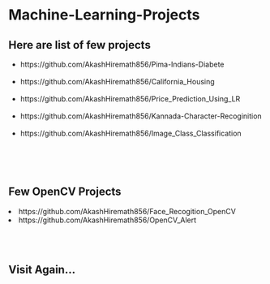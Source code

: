 <h1> Machine-Learning-Projects </h1>

<h2> Here are list of few projects </h2>

<ul>

<li>https://github.com/AkashHiremath856/Pima-Indians-Diabete</li><br>
<li>https://github.com/AkashHiremath856/California_Housing</li><br>
<li>https://github.com/AkashHiremath856/Price_Prediction_Using_LR</li><br>
<li>https://github.com/AkashHiremath856/Kannada-Character-Recoginition</li><br>
<li>https://github.com/AkashHiremath856/Image_Class_Classification</li><br>

</ul>
<br><br>
<h2>Few OpenCV Projects</h2>

<li>https://github.com/AkashHiremath856/Face_Recogition_OpenCV</li>
<li>https://github.com/AkashHiremath856/OpenCV_Alert</li>

<br><br>
<h2>Visit Again...</h2>
